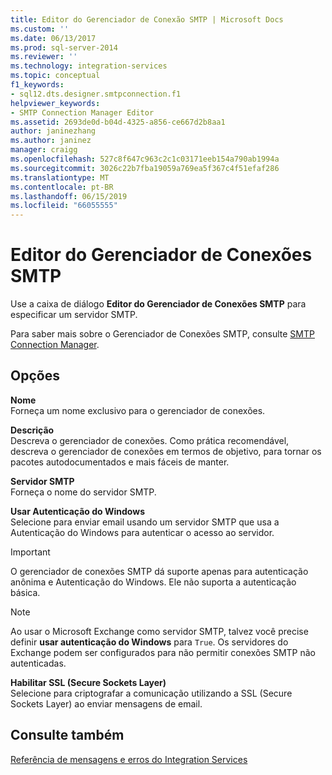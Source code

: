 ```yaml
---
title: Editor do Gerenciador de Conexão SMTP | Microsoft Docs
ms.custom: ''
ms.date: 06/13/2017
ms.prod: sql-server-2014
ms.reviewer: ''
ms.technology: integration-services
ms.topic: conceptual
f1_keywords:
- sql12.dts.designer.smtpconnection.f1
helpviewer_keywords:
- SMTP Connection Manager Editor
ms.assetid: 2693de0d-b04d-4325-a856-ce667d2b8aa1
author: janinezhang
ms.author: janinez
manager: craigg
ms.openlocfilehash: 527c8f647c963c2c1c03171eeb154a790ab1994a
ms.sourcegitcommit: 3026c22b7fba19059a769ea5f367c4f51efaf286
ms.translationtype: MT
ms.contentlocale: pt-BR
ms.lasthandoff: 06/15/2019
ms.locfileid: "66055555"
---
```

# <a name="smtp-connection-manager-editor"></a>Editor do Gerenciador de Conexões SMTP
  Use a caixa de diálogo **Editor do Gerenciador de Conexões SMTP** para especificar um servidor SMTP.  
  
 Para saber mais sobre o Gerenciador de Conexões SMTP, consulte [SMTP Connection Manager](connection-manager/smtp-connection-manager.md).  
  
## <a name="options"></a>Opções  
 **Nome**  
 Forneça um nome exclusivo para o gerenciador de conexões.  
  
 **Descrição**  
 Descreva o gerenciador de conexões. Como prática recomendável, descreva o gerenciador de conexões em termos de objetivo, para tornar os pacotes autodocumentados e mais fáceis de manter.  
  
 **Servidor SMTP**  
 Forneça o nome do servidor SMTP.  
  
 **Usar Autenticação do Windows**  
 Selecione para enviar email usando um servidor SMTP que usa a Autenticação do Windows para autenticar o acesso ao servidor.  
  
> [!IMPORTANT]  
>  O gerenciador de conexões SMTP dá suporte apenas para autenticação anônima e Autenticação do Windows. Ele não suporta a autenticação básica.  
  
> [!NOTE]  
>  Ao usar o Microsoft Exchange como servidor SMTP, talvez você precise definir **usar autenticação do Windows** para `True`. Os servidores do Exchange podem ser configurados para não permitir conexões SMTP não autenticadas.  
  
 **Habilitar SSL (Secure Sockets Layer)**  
 Selecione para criptografar a comunicação utilizando a SSL (Secure Sockets Layer) ao enviar mensagens de email.  
  
## <a name="see-also"></a>Consulte também  
 [Referência de mensagens e erros do Integration Services](../../2014/integration-services/integration-services-error-and-message-reference.md)  
  
  
